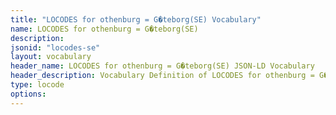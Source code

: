 ```yaml
---
title: "LOCODES for othenburg = G�teborg(SE) Vocabulary"
name: LOCODES for othenburg = G�teborg(SE) 
description: 
jsonid: "locodes-se"
layout: vocabulary
header_name: LOCODES for othenburg = G�teborg(SE) JSON-LD Vocabulary
header_description: Vocabulary Definition of LOCODES for othenburg = G�teborg(SE) semantics in HTML format. JSON-LD format is available at [locodes-se.jsonld](/vocabulary/locodes-se.jsonld)
type: locode
options:
---
```

